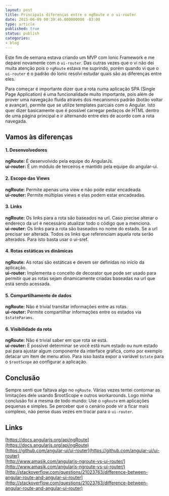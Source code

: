 ```yaml
---
layout: post
title: Principais diferenças entre o ngRoute e o ui-router
date: 2015-06-09 00:39:46.000000000 -03:00
type: article
published: true
status: publish
categories:
- blog
---
```

Este fim de semana estava criando um MVP com Ionic Framework e me deparei novamente com o `ui-router`. Das outras vezes
que o vi não dei muita atenção pois o `ngRoute` estava me suprindo, porém quando vi que o `ui-router` é o padrão do
Ionic resolvi estudar quais são as diferenças entre eles.
<!--more-->

Para começar é importante dizer que a rota numa aplicação SPA (Single Page Application) é uma funcionalidade muito
importante, pois além de prover uma navegação fluida através dos mecanismos padrão (botão voltar e avançar), permite
que se utilize templates parciais com o Angular. Isto quer dizer basicamente que é possível carregar pedaços de HTML
dentro de uma página principal e ir alternando entre eles de acordo com a rota navegada.

## Vamos às diferenças

#### 1\. Desenvolvedores

**ngRoute:** É desenvolvido pela equipe do AngularJs.  
**ui-router:** É um módulo de terceiros e mantido pela equipe do angular-ui.

#### 2\. Escopo das Views

**ngRoute:** Permite apenas uma view e não pode estar encadeada.  
**ui-router:** Permite múltiplas views e elas podem estar encadeadas.

#### 3\. Links

**ngRoute:** Os links para a rota são baseados na url. Caso precise alterar o endereço da url é necessário atualizar
todo o código que a menciona.  
**ui-router:** Os links para a rota são baseados no nome do estado. Se a url precisar ser alterada. Todos os links que
referenciam aquela rota serão alterados. Para isto basta usar o ui-sref.

#### 4\. Rotas estáticas vs dinâmicas

**ngRoute:** As rotas são estáticas e devem ser definidas no início da aplicação.  
**ui-router:** Implementa o conceito de decorator que pode ser usado para permitir que as rotas sejam dinamicamente
criadas baseadas na url que está sendo acessada.

#### 5\. Compartilhamento de dados

**ngRoute:** Não é trivial transitar informações entre as rotas.  
**ui-router:** Permite compartilhar informações entre os estados via `$stateParams`.

#### 6\. Visibilidade da rota

**ngRoute:** Não é trivial saber em que rota se está.  
**ui-router:** É possível determinar se você está num estado ou num estado pai para ajustar algum componente da
interface gráfica, como por exemplo detacar um item de menu ativo. Para isso basta expor a variável `$state` para o
`$rootScope` ao configurar a aplicação.

## Conclusão

Sempre senti que faltava algo no `ngRoute`. Várias vezes tentei contornar as limitações dele usando $rootScope e
outros workarounds. Logo minha conclusão foi a mesma de todo mundo: Use o `ngRoute` em aplicações pequenas e simples.
Se perceber que o cenário pode vir a ficar mais complexo, não pense duas vezes em trocar para o `ui-router`.

## Links

[https://docs.angularjs.org/api/ngRoute](https://docs.angularjs.org/api/ngRoute)  
[https://github.com/angular-ui/ui-router](https://github.com/angular-ui/ui-router)  
[http://www.amasik.com/angularjs-ngroute-vs-ui-router/](http://www.amasik.com/angularjs-ngroute-vs-ui-router/)  
[http://stackoverflow.com/questions/21023763/difference-between-angular-route-and-angular-ui-router](http://stackoverflow.com/questions/21023763/difference-between-angular-route-and-angular-ui-router)
